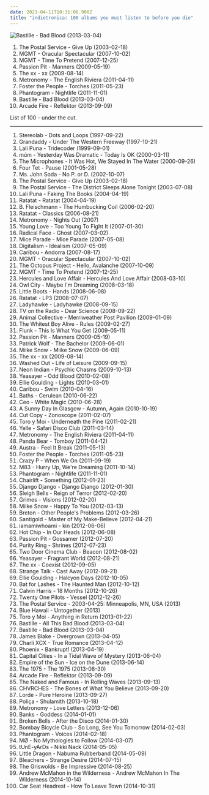 ```yaml
---
date: 2021-04-11T10:31:06.900Z
title: "indietronica: 100 albums you must listen to before you die"
---
```

![Bastille - Bad Blood (2013-03-04)](http://coverartarchive.org/release/99d80ba7-516e-4058-8c01-ab04e4ccca4b/11232970334-500.jpg "Bastille - Bad Blood (2013-03-04)")
<ol class="albums">
<li data-cover="https://img.discogs.com/0KYiptrcWBVNaineREV1kbuow2U=/fit-in/600x588/filters:strip_icc():format(jpeg):mode_rgb():quality(90)/discogs-images/R-5104968-1384623054-8986.jpeg.jpg" data-tags="indie, electronic" role="button">The Postal Service - Give Up (2003-02-18)</li>
<li data-cover="http://coverartarchive.org/release/683fd794-f6e2-3c6d-9b46-b392e4ae5047/24085861268-500.jpg" data-tags="indie, electronic" role="button">MGMT - Oracular Spectacular (2007-10-02)</li>
<li data-cover="https://img.discogs.com/8OFhniN6H9plwoICLAB9NzXQYHY=/fit-in/500x509/filters:strip_icc():format(jpeg):mode_rgb():quality(90)/discogs-images/R-1269113-1386674652-1391.jpeg.jpg" data-tags="electronic, indietronica" role="button">MGMT - Time To Pretend (2007-12-25)</li>
<li data-cover="http://coverartarchive.org/release/830e2a21-1e76-40ad-a4a5-9a1b12d656ff/11102770324-500.jpg" data-tags="electronic, indie pop, indie" role="button">Passion Pit - Manners (2009-05-19)</li>
<li data-cover="http://coverartarchive.org/release/2d9f9aac-1884-3939-a3b7-01437151e495/7167631451-500.jpg" data-tags="indie" role="button">The xx - xx (2009-08-14)</li>
<li data-cover="http://coverartarchive.org/release/ab72858b-f47f-4ad7-9e3a-3fd19d8944f5/6073355209-500.jpg" data-tags="indie pop, electropop" role="button">Metronomy - The English Riviera (2011-04-11)</li>
<li data-cover="http://coverartarchive.org/release/a67c9410-8035-4894-bcca-8848b2a1421e/24056349330-500.jpg" data-tags="indie pop" role="button">Foster the People - Torches (2011-05-23)</li>
<li data-cover="http://coverartarchive.org/release/36658539-f440-4696-b80f-3365d4cac746/6164467859-500.jpg" data-tags="trip-hop, indie, experimental, indie rock, indietronica, shoegaze, dream pop, neo-psychedelia, electronic rock, newgaze, my gang 11, de cumparat" role="button">Phantogram - Nightlife (2011-11-01)</li>
<li data-cover="http://coverartarchive.org/release/99d80ba7-516e-4058-8c01-ab04e4ccca4b/11232970334-500.jpg" data-tags="british, rock, indietronica" role="button">Bastille - Bad Blood (2013-03-04)</li>
<li data-cover="http://coverartarchive.org/release/660b4600-6d15-46c7-986b-650c26b97ddf/11070767669-500.jpg" data-tags="indie rock" role="button">Arcade Fire - Reflektor (2013-09-09)</li>
</ol>
List of 100 - under the cut.
<!-- more -->

_________________

<ol class="albums">
<li data-cover="http://coverartarchive.org/release/ac08220a-ca91-3c93-b31b-b231270773af/11622727078-500.jpg" data-tags="lounge, electronic, post-rock" role="button">
Stereolab - Dots and Loops (1997-09-22)
</li>
<li data-cover="http://coverartarchive.org/release/a7f89d02-9f8c-40f5-adc7-9b63631bc464/13321854605-500.jpg" data-tags="indie, indie rock, 90s" role="button">
Grandaddy - Under The Western Freeway (1997-10-21)
</li>
<li data-cover="https://img.discogs.com/oWBCFUnFN7s8FbJ0PLomJvbcQVs=/fit-in/600x599/filters:strip_icc():format(jpeg):mode_rgb():quality(90)/discogs-images/R-23286-1460146787-8425.jpeg.jpg" data-tags="indietronica" role="button">
Lali Puna - Tridecoder (1999-09-01)
</li>
<li data-cover="https://img.discogs.com/4A7pxX5IPWZyBTGjz_ivrmyVXi8=/fit-in/600x600/filters:strip_icc():format(jpeg):mode_rgb():quality(90)/discogs-images/R-28802-1300556819.jpeg.jpg" data-tags="ambient, glitch, electronica, post-rock" role="button">
múm - Yesterday Was Dramatic - Today Is OK (2000-03-11)
</li>
<li data-cover="http://coverartarchive.org/release/25854b63-25fd-4375-b18a-1007176c676d/14932745161-500.jpg" data-tags="lo-fi, indietronica" role="button">
The Microphones - It Was Hot, We Stayed In The Water (2000-09-26)
</li>
<li data-cover="http://coverartarchive.org/release/d60f109b-0f9e-3e1a-a6ac-7c20c8490089/3413286727-500.jpg" data-tags="electronic" role="button">
Four Tet - Pause (2001-05-28)
</li>
<li data-cover="https://img.discogs.com/qnw7XijC2a8hHm73fJ0PWif6Ge0=/fit-in/600x543/filters:strip_icc():format(jpeg):mode_rgb():quality(90)/discogs-images/R-62910-1556200728-9015.jpeg.jpg" data-tags="indietronica" role="button">
Ms. John Soda - No P. or D. (2002-10-07)
</li>
<li data-cover="https://img.discogs.com/0KYiptrcWBVNaineREV1kbuow2U=/fit-in/600x588/filters:strip_icc():format(jpeg):mode_rgb():quality(90)/discogs-images/R-5104968-1384623054-8986.jpeg.jpg" data-tags="indie, electronic" role="button">
The Postal Service - Give Up (2003-02-18)
</li>
<li data-cover="http://coverartarchive.org/release/3f7b0d26-d16a-4a23-8b51-93a5160dc85f/7793298702-500.jpg" data-tags="indietronica" role="button">
The Postal Service - The District Sleeps Alone Tonight (2003-07-08)
</li>
<li data-cover="https://img.discogs.com/pWR5red6KiRm4n6SOdMh6mOySIM=/fit-in/600x608/filters:strip_icc():format(jpeg):mode_rgb():quality(90)/discogs-images/R-252667-1597703699-7756.jpeg.jpg" data-tags="electronica, indietronica" role="button">
Lali Puna - Faking The Books (2004-04-19)
</li>
<li data-cover="http://coverartarchive.org/release/a8e06d12-4721-44ba-aa4e-d64d217f8b3e/10083827034-500.jpg" data-tags="electronic, instrumental" role="button">
Ratatat - Ratatat (2004-04-19)
</li>
<li data-cover="http://coverartarchive.org/release/77b77c76-1b2d-41e9-bde0-b8d4ef6ec593/3646110240-500.jpg" data-tags="electronic" role="button">
B. Fleischmann - The Humbucking Coil (2006-02-20)
</li>
<li data-cover="http://coverartarchive.org/release/2a44e673-1ebb-3215-a2be-86f7f1f1f8b2/10132312693-500.jpg" data-tags="electronic" role="button">
Ratatat - Classics (2006-08-21)
</li>
<li data-cover="http://coverartarchive.org/release/05fe737d-09f8-4dd1-8e9f-2f45329a801a/2094785277-500.jpg" data-tags="electronic" role="button">
Metronomy - Nights Out (2007)
</li>
<li data-cover="https://img.discogs.com/UZVmJPUL30PfF_H8Efxdg5b2Td0=/fit-in/600x594/filters:strip_icc():format(jpeg):mode_rgb():quality(90)/discogs-images/R-1028030-1471657842-9050.jpeg.jpg" data-tags="electronica, indie, pop, rock, indie pop, indie rock, electro, acoustic, house, indietronica, electro indie, party indie rock, zusammenschnitt" role="button">
Young Love - Too Young To Fight It (2007-01-30)
</li>
<li data-cover="http://coverartarchive.org/release/c5c64ec1-3271-4461-92ea-3727cdc71995/9811017072-500.jpg" data-tags="indie" role="button">
Radical Face - Ghost (2007-03-02)
</li>
<li data-cover="https://img.discogs.com/IOUe7XPlCVHIhTDBkQkrUo5KZw8=/fit-in/530x462/filters:strip_icc():format(jpeg):mode_rgb():quality(90)/discogs-images/R-982945-1417117053-7681.jpeg.jpg" data-tags="electronic, indie, folk, experimental, indietronica, dreamy, post rock, 00s, fatcat, de:bug album reviews 2007, mice parade, jaarlijstje 2007, worn-out from overplay, i n d i e, hoeralbum" role="button">
Mice Parade - Mice Parade (2007-05-08)
</li>
<li data-cover="https://img.discogs.com/6NnlrO_rxFuHD3yIn9SWoJ45y54=/fit-in/463x463/filters:strip_icc():format(jpeg):mode_rgb():quality(90)/discogs-images/R-1021020-1314456883.jpeg.jpg" data-tags="electro, electronic" role="button">
Digitalism - Idealism (2007-05-09)
</li>
<li data-cover="http://coverartarchive.org/release/a81a4da3-daf0-483b-8c72-f70690b2b8ff/19096164883-500.jpg" data-tags="electronic, experimental" role="button">
Caribou - Andorra (2007-08-17)
</li>
<li data-cover="http://coverartarchive.org/release/683fd794-f6e2-3c6d-9b46-b392e4ae5047/24085861268-500.jpg" data-tags="indie, electronic" role="button">
MGMT - Oracular Spectacular (2007-10-02)
</li>
<li data-cover="https://img.discogs.com/AYHG1vcH9CnCJjbb4-JnKv8fkFg=/fit-in/600x539/filters:strip_icc():format(jpeg):mode_rgb():quality(90)/discogs-images/R-1059944-1194659955.jpeg.jpg" data-tags="electronic, indietronica, awesome album art" role="button">
The Octopus Project - Hello, Avalanche (2007-10-09)
</li>
<li data-cover="https://img.discogs.com/8OFhniN6H9plwoICLAB9NzXQYHY=/fit-in/500x509/filters:strip_icc():format(jpeg):mode_rgb():quality(90)/discogs-images/R-1269113-1386674652-1391.jpeg.jpg" data-tags="electronic, indietronica" role="button">
MGMT - Time To Pretend (2007-12-25)
</li>
<li data-cover="http://coverartarchive.org/release/b5be52c1-9c7c-4e7e-a8c2-5e2de309a11d/21164902564-500.jpg" data-tags="electronic, 00s" role="button">
Hercules and Love Affair - Hercules And Love Affair (2008-03-10)
</li>
<li data-cover="http://coverartarchive.org/release/cc06d707-0b4e-3092-b13c-629a0e33c46d/7875461543-500.jpg" data-tags="owl city, electronic" role="button">
Owl City - Maybe I'm Dreaming (2008-03-18)
</li>
<li data-cover="https://img.discogs.com/toDQBN655WEt--WaLnCS0E5eWaU=/fit-in/600x599/filters:strip_icc():format(jpeg):mode_rgb():quality(90)/discogs-images/R-1760921-1515845507-8192.jpeg.jpg" data-tags="electronic, electropop, synthpop, dance" role="button">
Little Boots - Hands (2008-06-08)
</li>
<li data-cover="http://coverartarchive.org/release/6f260569-6480-4bff-a9a9-e9b055624fe1/18464208583-500.jpg" data-tags="electronic" role="button">
Ratatat - LP3 (2008-07-07)
</li>
<li data-cover="https://img.discogs.com/UQqe0QucApRxcNb-MKjL7rtWcDw=/fit-in/512x451/filters:strip_icc():format(jpeg):mode_rgb():quality(90)/discogs-images/R-1474638-1224657234.jpeg.jpg" data-tags="electropop" role="button">
Ladyhawke - Ladyhawke (2008-09-15)
</li>
<li data-cover="http://coverartarchive.org/release/746067ad-88f0-4426-b5a5-7313b186488c/22393792907-500.jpg" data-tags="indie, indie rock, alternative, experimental" role="button">
TV on the Radio - Dear Science (2008-09-22)
</li>
<li data-cover="http://coverartarchive.org/release/1e21a9c3-d787-3348-accf-3af583ef43f6/5762515522-500.jpg" data-tags="psychedelic pop" role="button">
Animal Collective - Merriweather Post Pavilion (2009-01-09)
</li>
<li data-cover="https://img.discogs.com/CEympDX1u4FWYHhBclMI9h-ijx8=/fit-in/500x500/filters:strip_icc():format(jpeg):mode_rgb():quality(90)/discogs-images/R-1626055-1233084808.jpeg.jpg" data-tags="indie" role="button">
The Whitest Boy Alive - Rules (2009-02-27)
</li>
<li data-cover="http://coverartarchive.org/release/fbaaf441-95b0-45f8-b3f9-4083ce337370/2501803806-500.jpg" data-tags="indietronica" role="button">
Flunk - This Is What You Get (2009-05-11)
</li>
<li data-cover="http://coverartarchive.org/release/830e2a21-1e76-40ad-a4a5-9a1b12d656ff/11102770324-500.jpg" data-tags="electronic, indie pop, indie" role="button">
Passion Pit - Manners (2009-05-19)
</li>
<li data-cover="http://coverartarchive.org/release/4f8f41d4-895d-488d-95d0-7daec079bcd1/21698152605-500.jpg" data-tags="indie, alternative, folk, epic, fucking epic" role="button">
Patrick Wolf - The Bachelor (2009-06-01)
</li>
<li data-cover="https://img.discogs.com/C00eHcKQgYMinrXXJV9pdNCmVDs=/fit-in/600x596/filters:strip_icc():format(jpeg):mode_rgb():quality(90)/discogs-images/R-2057960-1612983400-2260.jpeg.jpg" data-tags="indie pop, electropop" role="button">
Miike Snow - Miike Snow (2009-06-09)
</li>
<li data-cover="http://coverartarchive.org/release/2d9f9aac-1884-3939-a3b7-01437151e495/7167631451-500.jpg" data-tags="indie" role="button">
The xx - xx (2009-08-14)
</li>
<li data-cover="http://coverartarchive.org/release/20fc2ec8-d864-3001-8cc2-e9ed4fac11fa/12748515762-500.jpg" data-tags="chillwave" role="button">
Washed Out - Life of Leisure (2009-09-15)
</li>
<li data-cover="http://coverartarchive.org/release/84878622-883d-4ca0-ab2f-3f8002d2f214/12086273623-500.jpg" data-tags="electronic" role="button">
Neon Indian - Psychic Chasms (2009-10-13)
</li>
<li data-cover="http://coverartarchive.org/release/8d2dca48-73cb-3739-a6e8-abdca9538134/8303197337-500.jpg" data-tags="indie" role="button">
Yeasayer - Odd Blood (2010-02-08)
</li>
<li data-cover="https://img.discogs.com/lfkUaWhOa-mKkA4XsUjtxeJkep0=/fit-in/600x600/filters:strip_icc():format(jpeg):mode_rgb():quality(90)/discogs-images/R-2259545-1290695051.jpeg.jpg" data-tags="pop" role="button">
Ellie Goulding - Lights (2010-03-01)
</li>
<li data-cover="http://coverartarchive.org/release/0c727a84-e19b-3217-b47c-2228c786d46a/4293703012-500.jpg" data-tags="electronic" role="button">
Caribou - Swim (2010-04-16)
</li>
<li data-cover="http://coverartarchive.org/release/5ddd6650-d435-447d-8679-98a63ddaf637/3944000674-500.jpg" data-tags="electronic, downtempo, idm" role="button">
Baths - Cerulean (2010-06-22)
</li>
<li data-cover="http://coverartarchive.org/release/90c1d0fe-95d7-4d72-b807-c69a2e99400f/24223192647-500.jpg" data-tags="swedish, indietronica" role="button">
Ceo - White Magic (2010-06-28)
</li>
<li data-cover="http://coverartarchive.org/release/02e6e710-840a-4da0-8970-42acab685aa0/4145235523-500.jpg" data-tags="indietronica, shoegaze, dream pop, newgaze, bewilderment, shoegaze 2010" role="button">
A Sunny Day In Glasgow - Autumn, Again (2010-10-19)
</li>
<li data-cover="http://coverartarchive.org/release/78188810-df1a-4ac0-ac60-57e3bd84284b/18315026356-500.jpg" data-tags="electronic" role="button">
Cut Copy - Zonoscope (2011-02-07)
</li>
<li data-cover="http://coverartarchive.org/release/03b381ba-f859-3da0-873c-e359c56f25dd/12929911749-500.jpg" data-tags="indie pop, psychedelic" role="button">
Toro y Moi - Underneath the Pine (2011-02-21)
</li>
<li data-cover="http://coverartarchive.org/release/654b2ebd-a5e8-419e-bf56-70d9c79309fe/5526539361-500.jpg" data-tags="electronic, french" role="button">
Yelle - Safari Disco Club (2011-03-14)
</li>
<li data-cover="http://coverartarchive.org/release/ab72858b-f47f-4ad7-9e3a-3fd19d8944f5/6073355209-500.jpg" data-tags="indie pop, electropop" role="button">
Metronomy - The English Riviera (2011-04-11)
</li>
<li data-cover="http://coverartarchive.org/release/8d5b56e7-7412-4724-9407-039e64ecd014/13800964524-500.jpg" data-tags="indie, experimental, experimental rock, paw tracks" role="button">
Panda Bear - Tomboy (2011-04-12)
</li>
<li data-cover="http://coverartarchive.org/release/5e8aec59-129c-4cb4-b894-5e59edb5c4ca/4261741516-500.jpg" data-tags="indie electronic, new wave, alternative, synthpop" role="button">
Austra - Feel It Break (2011-05-13)
</li>
<li data-cover="http://coverartarchive.org/release/a67c9410-8035-4894-bcca-8848b2a1421e/24056349330-500.jpg" data-tags="indie pop" role="button">
Foster the People - Torches (2011-05-23)
</li>
<li data-cover="https://img.discogs.com/_my-Nm99tDlCvFGBTKyhGAR_yHo=/fit-in/500x500/filters:strip_icc():format(jpeg):mode_rgb():quality(90)/discogs-images/R-10471813-1498130631-5231.jpeg.jpg" data-tags="disco, chillout, soul, dance, motown, funk, house, indietronica, 90s, funky, groovy, soulful house, beach house, chic" role="button">
Crazy P - When We On (2011-09-19)
</li>
<li data-cover="http://coverartarchive.org/release/0b87ebcf-216b-4255-9c19-93c12861f173/1900040046-500.jpg" data-tags="electronic, dream pop, shoegaze" role="button">
M83 - Hurry Up, We're Dreaming (2011-10-14)
</li>
<li data-cover="http://coverartarchive.org/release/36658539-f440-4696-b80f-3365d4cac746/6164467859-500.jpg" data-tags="trip-hop, indie, experimental, indie rock, indietronica, shoegaze, dream pop, neo-psychedelia, electronic rock, newgaze, my gang 11, de cumparat" role="button">
Phantogram - Nightlife (2011-11-01)
</li>
<li data-cover="https://img.discogs.com/cZKOCXiTv92kp3ZvOosCCfTzyqI=/fit-in/600x599/filters:strip_icc():format(jpeg):mode_rgb():quality(90)/discogs-images/R-3361276-1327338274.jpeg.jpg" data-tags="indie, alternative, indie pop" role="button">
Chairlift - Something (2012-01-23)
</li>
<li data-cover="http://coverartarchive.org/release/ecfddb21-48c1-44b3-8918-365403b6459a/1802907186-500.jpg" data-tags="indie pop, indie rock, indietronica" role="button">
Django Django - Django Django (2012-01-30)
</li>
<li data-cover="http://coverartarchive.org/release/afc47229-be68-49be-9306-6563a2acbad8/3180799317-500.jpg" data-tags="noise pop, indie rock" role="button">
Sleigh Bells - Reign of Terror (2012-02-20)
</li>
<li data-cover="http://coverartarchive.org/release/e2541a4f-c91e-412e-837b-ce63cc8ea960/5391811873-500.jpg" data-tags="dream pop" role="button">
Grimes - Visions (2012-02-20)
</li>
<li data-cover="https://img.discogs.com/t3KRv6WzuKCUFbxecGzvccvCBAc=/fit-in/600x613/filters:strip_icc():format(jpeg):mode_rgb():quality(90)/discogs-images/R-3494090-1546861444-4638.jpeg.jpg" data-tags="swedish, indie" role="button">
Miike Snow - Happy To You (2012-03-13)
</li>
<li data-cover="https://img.discogs.com/CKYwnnaX5Vz0CMfc4RXqxVPc0xY=/fit-in/596x600/filters:strip_icc():format(jpeg):mode_rgb():quality(90)/discogs-images/R-3431855-1524164703-2890.jpeg.jpg" data-tags="experimental, experimental rock, indietronica, electro-rock, electronic rock, fatcat records, 010s, my gang 12" role="button">
Breton - Other People's Problems (2012-03-26)
</li>
<li data-cover="http://coverartarchive.org/release/d80496fb-c5ea-4625-adb3-1b3dbabd0fae/2216131525-500.jpg" data-tags="electronic, indie, dub, new wave" role="button">
Santigold - Master of My Make-Believe (2012-04-21)
</li>
<li data-cover="https://img.discogs.com/rs2cYoKZ_xCsER4doGIDD6JK0k8=/fit-in/600x600/filters:strip_icc():format(jpeg):mode_rgb():quality(90)/discogs-images/R-6896913-1429014662-4347.jpeg.jpg" data-tags="electronic" role="button">
iamamiwhoami - kin (2012-06-06)
</li>
<li data-cover="https://img.discogs.com/_EBtPDE20xclrjILoHwtuus-bNw=/fit-in/600x535/filters:strip_icc():format(jpeg):mode_rgb():quality(90)/discogs-images/R-5533655-1424654070-6735.jpeg.jpg" data-tags="10s, electronic, synthpop, electropop, indietronica" role="button">
Hot Chip - In Our Heads (2012-06-08)
</li>
<li data-cover="http://coverartarchive.org/release/c2174e3e-6c49-4262-8965-36a173a9ebc0/1194862110-500.jpg" data-tags="indie pop" role="button">
Passion Pit - Gossamer (2012-07-20)
</li>
<li data-cover="http://coverartarchive.org/release/3148628c-f648-45c0-95ea-b03dc0716e99/1568868601-500.jpg" data-tags="synthpop" role="button">
Purity Ring - Shrines (2012-07-23)
</li>
<li data-cover="http://coverartarchive.org/release/e9abd378-bb2c-4c66-af8a-ffef8e9d0a59/1924752901-500.jpg" data-tags="indie, indie rock" role="button">
Two Door Cinema Club - Beacon (2012-08-02)
</li>
<li data-cover="http://coverartarchive.org/release/f9ebdd4c-77a4-4cfa-acef-3920ebb64054/4692587706-500.jpg" data-tags="indie rock" role="button">
Yeasayer - Fragrant World (2012-08-21)
</li>
<li data-cover="http://coverartarchive.org/release/bd33b592-9208-49e5-b0dc-fec799689a5c/3325563092-500.jpg" data-tags="indie, electronic" role="button">
The xx - Coexist (2012-09-05)
</li>
<li data-cover="https://img.discogs.com/JOuh7PkOyZ19us8N9fnE9_l69PU=/fit-in/500x500/filters:strip_icc():format(jpeg):mode_rgb():quality(90)/discogs-images/R-4331972-1361978900-9552.jpeg.jpg" data-tags="electronic, indie pop, synthpop" role="button">
Strange Talk - Cast Away (2012-09-21)
</li>
<li data-cover="http://coverartarchive.org/release/98215ea8-f57d-49f6-8a77-cad6957b1181/7519909230-500.jpg" data-tags="electronic, synthpop, pop" role="button">
Ellie Goulding - Halcyon Days (2012-10-05)
</li>
<li data-cover="http://coverartarchive.org/release/138edfef-da8d-4992-a93b-d41ac314e93c/7732754501-500.jpg" data-tags="dream pop, alternative" role="button">
Bat for Lashes - The Haunted Man (2012-10-12)
</li>
<li data-cover="http://coverartarchive.org/release/4e32dd65-ee0b-47d0-a217-93752224f93f/11608487637-500.jpg" data-tags="electronic, dance, house" role="button">
Calvin Harris - 18 Months (2012-10-26)
</li>
<li data-cover="http://coverartarchive.org/release/77f25b0b-bb51-44fb-b7b5-9c5c391769dd/7221126832-500.jpg" data-tags="alternative" role="button">
Twenty One Pilots - Vessel (2012-12-26)
</li>
<li data-cover="https://img.discogs.com/wSzQsaXZ_pogrh5UbHj3i0G3jrE=/fit-in/440x446/filters:strip_icc():format(jpeg):mode_rgb():quality(90)/discogs-images/R-4468467-1365719786-8402.jpeg.jpg" data-tags="indie, electronic" role="button">
The Postal Service - 2003-04-25: Minneapolis, MN, USA (2013)
</li>
<li data-cover="http://coverartarchive.org/release/d34a9b58-41c8-4906-865f-2b32f6ae5cb3/3625811134-500.jpg" data-tags="experimental, indie electronic, ambient pop, indietronica, art pop, arbutus records, alternative-indie rock" role="button">
Blue Hawaii - Untogether (2013)
</li>
<li data-cover="http://coverartarchive.org/release/3206bb7e-f4fc-486e-af0c-1ea106a47fc9/2934325843-500.jpg" data-tags="electronic, chillwave" role="button">
Toro y Moi - Anything in Return (2013-01-22)
</li>
<li data-cover="http://coverartarchive.org/release/994546f3-b9f6-459b-8a6c-76333b476067/7153579947-500.jpg" data-tags="indie, alternative, indie rock" role="button">
Bastille - All This Bad Blood (2013-03-04)
</li>
<li data-cover="http://coverartarchive.org/release/99d80ba7-516e-4058-8c01-ab04e4ccca4b/11232970334-500.jpg" data-tags="british, rock, indietronica" role="button">
Bastille - Bad Blood (2013-03-04)
</li>
<li data-cover="https://img.discogs.com/cNjibLSsY9wA6qRnZUanNo5xtbQ=/fit-in/600x600/filters:strip_icc():format(jpeg):mode_rgb():quality(90)/discogs-images/R-4447618-1462518825-2838.jpeg.jpg" data-tags="electronic, soul" role="button">
James Blake - Overgrown (2013-04-05)
</li>
<li data-cover="http://coverartarchive.org/release/a1439055-f1fa-4c4c-a8a3-71a074615911/4024431683-500.jpg" data-tags="synthpop" role="button">
Charli XCX - True Romance (2013-04-12)
</li>
<li data-cover="http://coverartarchive.org/release/973b2b04-71dd-4d49-a4bd-1675fd5f717e/5527585795-500.jpg" data-tags="alternative rock, french, indie rock" role="button">
Phoenix - Bankrupt! (2013-04-19)
</li>
<li data-cover="http://coverartarchive.org/release/55dbee72-87e6-4225-8bb9-03173f76ba5c/4877089953-500.jpg" data-tags="indie pop" role="button">
Capital Cities - In a Tidal Wave of Mystery (2013-06-04)
</li>
<li data-cover="http://coverartarchive.org/release/c06c34e8-15b5-4728-abfc-c7a4bca2c956/3981485392-500.jpg" data-tags="electronic, australian" role="button">
Empire of the Sun - Ice on the Dune (2013-06-14)
</li>
<li data-cover="http://coverartarchive.org/release/ac2b87af-2774-4575-a72a-db31c8865264/5068034405-500.jpg" data-tags="indie rock, indie pop" role="button">
The 1975 - The 1975 (2013-08-30)
</li>
<li data-cover="http://coverartarchive.org/release/660b4600-6d15-46c7-986b-650c26b97ddf/11070767669-500.jpg" data-tags="indie rock" role="button">
Arcade Fire - Reflektor (2013-09-09)
</li>
<li data-cover="http://coverartarchive.org/release/510bfd27-b585-4523-aee0-2c60f54b493f/5166508856-500.jpg" data-tags="electronic, indie" role="button">
The Naked and Famous - In Rolling Waves (2013-09-13)
</li>
<li data-cover="http://coverartarchive.org/release/cac2fc42-25ce-4021-8030-39401f2563cf/5073194509-500.jpg" data-tags="synthpop" role="button">
CHVRCHES - The Bones of What You Believe (2013-09-20)
</li>
<li data-cover="http://coverartarchive.org/release/5f62ee6d-c5a7-4455-bfff-60e085d98f8a/10040947831-500.jpg" data-tags="indie pop" role="button">
Lorde - Pure Heroine (2013-09-27)
</li>
<li data-cover="https://img.discogs.com/S4Bsdm-EQUzeMrY0sO3Bh3ursag=/fit-in/600x600/filters:strip_icc():format(jpeg):mode_rgb():quality(90)/discogs-images/R-5003623-1383253872-8828.jpeg.jpg" data-tags="indie, indietronica" role="button">
Poliça - Shulamith (2013-10-18)
</li>
<li data-cover="http://coverartarchive.org/release/5adeb0cd-f15c-447c-82a4-2d6fb5279436/6728311268-500.jpg" data-tags="indie pop, british" role="button">
Metronomy - Love Letters (2013-12-06)
</li>
<li data-cover="http://coverartarchive.org/release/5ef96551-de57-4cb6-9fce-4721882cef6b/12614617442-500.jpg" data-tags="downtempo, electronic" role="button">
Banks - Goddess (2014-01-01)
</li>
<li data-cover="http://coverartarchive.org/release/f86081b0-a7bb-4b9d-b68a-5aad0478e968/6373370107-500.jpg" data-tags="synthpop, indie pop" role="button">
Broken Bells - After the Disco (2014-01-30)
</li>
<li data-cover="https://img.discogs.com/CRb0Gk5Yo5pl0J6FZ1BqhuAcSw4=/fit-in/599x543/filters:strip_icc():format(jpeg):mode_rgb():quality(90)/discogs-images/R-5377841-1391891764-4561.jpeg.jpg" data-tags="indie rock, indie, indie pop" role="button">
Bombay Bicycle Club - So Long, See You Tomorrow (2014-02-03)
</li>
<li data-cover="http://coverartarchive.org/release/192ef3d0-9f54-426c-9485-b867c7d3798b/6482224398-500.jpg" data-tags="indie pop, trip-hop, alternative" role="button">
Phantogram - Voices (2014-02-18)
</li>
<li data-cover="http://coverartarchive.org/release/49da37ee-065a-4d7f-a204-9dda8047aad4/6658777371-500.jpg" data-tags="indie pop, synthpop, electropop, indietronica" role="button">
MØ - No Mythologies to Follow (2014-03-07)
</li>
<li data-cover="https://img.discogs.com/X4BPyuwih9Ftjun2RLU7v5627hA=/fit-in/450x450/filters:strip_icc():format(jpeg):mode_rgb():quality(90)/discogs-images/R-5659142-1399187504-3176.jpeg.jpg" data-tags="experimental" role="button">
tUnE-yArDs - Nikki Nack (2014-05-05)
</li>
<li data-cover="http://coverartarchive.org/release/9815a22f-d7ca-447f-a144-dfa658207998/7044912523-500.jpg" data-tags="electronic, synthpop, testament, exodus" role="button">
Little Dragon - Nabuma Rubberband (2014-05-09)
</li>
<li data-cover="http://coverartarchive.org/release/c2418376-2c16-416d-84a6-bd045f0464dd/7515767685-500.jpg" data-tags="indie pop, 2010s, rca records" role="button">
Bleachers - Strange Desire (2014-07-15)
</li>
<li data-cover="http://coverartarchive.org/release/6e3920ad-3e0d-4948-8f17-fd44e7b36fcc/7819675340-500.jpg" data-tags="indietronica" role="button">
The Griswolds - Be Impressive (2014-08-25)
</li>
<li data-cover="http://coverartarchive.org/release/27a438ce-dc97-446c-9855-fd1543807ce3/8637388968-500.jpg" data-tags="alternative, indietronica" role="button">
Andrew McMahon in the Wilderness - Andrew McMahon In The Wilderness (2014-10-14)
</li>
<li data-cover="http://coverartarchive.org/release/532342c6-cab4-45b5-8122-583ff5a2e818/8773749546-500.jpg" data-tags="lo-fi" role="button">
Car Seat Headrest - How To Leave Town (2014-10-31)
</li>
</ol>